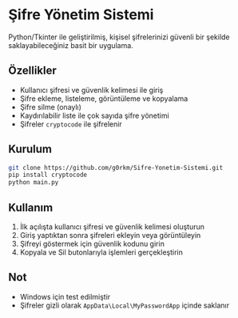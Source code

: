 
# Şifre Yönetim Sistemi

Python/Tkinter ile geliştirilmiş, kişisel şifrelerinizi güvenli bir şekilde saklayabileceğiniz basit bir uygulama.

## Özellikler
- Kullanıcı şifresi ve güvenlik kelimesi ile giriş
- Şifre ekleme, listeleme, görüntüleme ve kopyalama
- Şifre silme (onaylı)
- Kaydırılabilir liste ile çok sayıda şifre yönetimi
- Şifreler `cryptocode` ile şifrelenir

## Kurulum
```bash
git clone https://github.com/g0rkm/Sifre-Yonetim-Sistemi.git
pip install cryptocode
python main.py
````

## Kullanım

1. İlk açılışta kullanıcı şifresi ve güvenlik kelimesi oluşturun
2. Giriş yaptıktan sonra şifreleri ekleyin veya görüntüleyin
3. Şifreyi göstermek için güvenlik kodunu girin
4. Kopyala ve Sil butonlarıyla işlemleri gerçekleştirin

## Not

* Windows için test edilmiştir
* Şifreler gizli olarak `AppData\Local\MyPasswordApp` içinde saklanır

